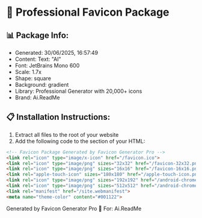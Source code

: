 # 🚀 Professional Favicon Package

## 📊 Package Info:
- Generated: 30/06/2025, 16:57:49
- Content: Text: "AI"
- Font: JetBrains Mono 600
- Scale: 1.7x
- Shape: square
- Background: gradient
- Library: Professional Generator with 20,000+ icons
- Brand: Ai.ReadMe


## 📋 Installation Instructions:
1. Extract all files to the root of your website
2. Add the following code to the <head> section of your HTML:

```html
<!-- Favicon Package Generated by Favicon Generator Pro -->
<link rel="icon" type="image/x-icon" href="/favicon.ico">
<link rel="icon" type="image/png" sizes="32x32" href="/favicon-32x32.png">
<link rel="icon" type="image/png" sizes="16x16" href="/favicon-16x16.png">
<link rel="apple-touch-icon" sizes="180x180" href="/apple-touch-icon.png">
<link rel="icon" type="image/png" sizes="192x192" href="/android-chrome-192x192.png">
<link rel="icon" type="image/png" sizes="512x512" href="/android-chrome-512x512.png">
<link rel="manifest" href="/site.webmanifest">
<meta name="theme-color" content="#001122">
```

Generated by Favicon Generator Pro 🎯
For: Ai.ReadMe